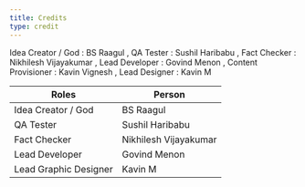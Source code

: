 ```yaml
---
title: Credits
type: credit
---
```


Idea Creator / God : BS Raagul , QA Tester : Sushil Haribabu , Fact Checker : Nikhilesh Vijayakumar , Lead Developer : Govind Menon , Content Provisioner : Kavin Vignesh , Lead Designer : Kavin M

| Roles| Person|
|--|--|
|Idea Creator / God | BS Raagul |
|QA Tester| Sushil Haribabu|
|Fact Checker|Nikhilesh Vijayakumar|
|Lead Developer |Govind Menon |
|Lead Graphic Designer |Kavin M |







